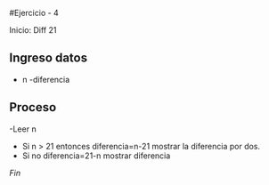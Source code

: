 #Ejercicio - 4

Inicio: Diff 21

## Ingreso datos
- n
-diferencia

## Proceso

-Leer n 
- Si n > 21 entonces
       diferencia=n-21
       mostrar la diferencia por dos.
- Si no 
       diferencia=21-n
       mostrar diferencia

*Fin*
